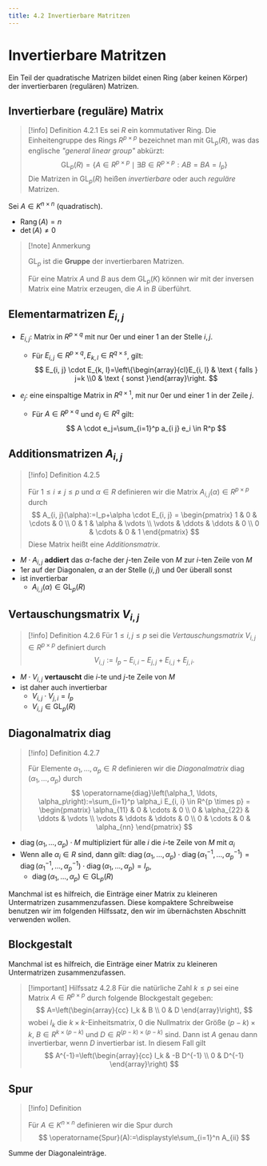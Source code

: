 ```yaml
---
title: 4.2 Invertierbare Matritzen
---
```


# Invertierbare Matritzen

Ein Teil der quadratische Matrizen bildet einen Ring (aber keinen Körper) der invertierbaren (regulären) Matrizen.

## Invertierbare (reguläre) Matrix

> [!info] Definition 4.2.1
> Es sei $R$ ein kommutativer Ring. Die Einheitengruppe des Rings $R^{p \times p}$ bezeichnet man mit $\mathrm{GL}_p(R)$, was das englische *"general linear group"* abkürzt:
> $$
> \mathrm{GL}_p(R)=\left\{A \in R^{p \times p} \mid \exists B \in R^{p \times p}: A B=B A=I_p\right\}
> $$
> Die Matrizen in $\mathrm{GL}_p(R)$ heißen *invertierbare* oder auch *reguläre* Matrizen.

Sei $A\in K^{n\times n}$ (quadratisch).

- $\operatorname{Rang}(A)=n$
- $\det(A)\neq0$

> [!note] Anmerkung
> 
> $\text{GL}_{p}$ ist die **Gruppe** der invertierbaren Matrizen.
> 
> Für eine Matrix $A$ und $B$ aus dem $\operatorname{GL}_{p}(K)$ können wir mit der inversen Matrix eine Matrix erzeugen, die $A$ in $B$ überführt.

## Elementarmatrizen $E_{i,j}$

- $E_{i,j}$: Matrix in $R^{p\times q}$ mit nur $0$er und einer $1$ an der Stelle $i,j$.
  - Für $E_{i, j} \in R^{p \times q}, E_{k, l} \in R^{q \times s}$, gilt:
    $$
    E_{i, j} \cdot E_{k, l}=\left\{\begin{array}{cl}E_{i, l} & \text { falls } j=k \\0 & \text { sonst }\end{array}\right.
    $$

- $e_{j}$: eine einspaltige Matrix in $R^{q\times{1}}$, mit nur $0$er und einer $1$ in der Zeile $j$.
    - Für $A \in R^{p \times q}$ und $e_j \in R^q$ gilt: 
      $$
      A \cdot e_j=\sum_{i=1}^p a_{i j} e_i \in R^p
      $$

## Additionsmatrizen $A_{i,j}$

> [!info] Definition 4.2.5
> 
> Für $1 \leq i \neq j \leq p$ und $\alpha \in R$ definieren wir die Matrix $A_{i, j}(\alpha) \in R^{p \times p}$ durch
> $$
> A_{i, j}(\alpha):=I_p+\alpha \cdot E_{i, j} = \begin{pmatrix}
>  1 & 0 & \cdots & 0 \\ 
>  0 & 1 & \alpha & \vdots \\
>  \vdots & \ddots & \ddots & 0 \\
>  0 & \cdots & 0 & 1
> \end{pmatrix}
> $$
> Diese Matrix heißt eine *Additionsmatrix*.

- $M \cdot A_{i,j}$ **addiert** das $\alpha$-fache der $j$-ten Zeile von $M$ zur $i$-ten Zeile von $M$
- $1$er auf der Diagonalen, $\alpha$ an der Stelle $(i,j)$ und $0$er überall sonst
- ist invertierbar
    - $A_{i, j}(\alpha) \in \operatorname{GL}_p(R)$

## Vertauschungsmatrix $V_{i,j}$

> [!info] Definition 4.2.6
> Für $1 \leq i, j \leq p$ sei die *Vertauschungsmatrix* $V_{i, j} \in R^{p \times p}$ definiert durch
> $$
> V_{i, j}:=I_p-E_{i, i}-E_{j, j}+E_{i, j}+E_{j, i} .
> $$

- $M\cdot V_{i,j}$ **vertauscht** die $i$-te und $j$-te Zeile von $M$
- ist daher auch invertierbar
    - $V_{i,j}\cdot V_{j,i}=I_{p}$
    - $V_{i,j} \in \text{GL}_{p}(R)$

## Diagonalmatrix $\text{diag}$

> [!info] Definition 4.2.7
> 
> Für Elemente $\alpha_1, \ldots, \alpha_p \in R$ definieren wir die *Diagonalmatrix* $\operatorname{diag}\left(\alpha_1, \ldots, \alpha_p\right)$ durch
> $$
> \operatorname{diag}\left(\alpha_1, \ldots, \alpha_p\right):=\sum_{i=1}^p \alpha_i E_{i, i} \in R^{p \times p} =
> \begin{pmatrix}
>   \alpha_{11} & 0 & \cdots & 0 \\ 
>   0 & \alpha_{22} & \ddots & \vdots \\
>   \vdots & \ddots & \ddots & 0 \\
>   0 & \cdots & 0 & \alpha_{nn}
> \end{pmatrix}
> $$

- $\operatorname{diag}\left(\alpha_1, \ldots, \alpha_p\right) \cdot M$ multipliziert für alle $i$ die $i$-te Zeile von $M$ mit $\alpha_{i}$
- Wenn alle $\alpha_i \in R$ sind, dann gilt:
    $\operatorname{diag}\left(\alpha_1, \ldots, \alpha_p\right) \cdot \operatorname{diag}\left(\alpha_1^{-1}, \ldots, \alpha_p^{-1}\right)=\operatorname{diag}\left(\alpha_1^{-1}, \ldots, \alpha_p^{-1}\right) \cdot \operatorname{diag}\left(\alpha_1, \ldots, \alpha_p\right)=I_p$, 
    - $\operatorname{diag}\left(\alpha_1, \ldots, \alpha_p\right) \in \mathrm{GL}_p(R)$

Manchmal ist es hilfreich, die Einträge einer Matrix zu kleineren Untermatrizen zusammenzufassen. Diese kompaktere Schreibweise benutzen wir im folgenden Hilfssatz, den wir im übernächsten Abschnitt verwenden wollen.

## Blockgestalt

Manchmal ist es hilfreich, die Einträge einer Matrix zu kleineren Untermatrizen zusammenzufassen.

> [!important] Hilfssatz 4.2.8 
> Für die natürliche Zahl $k \leq p$ sei eine Matrix $A \in R^{p \times p}$ durch folgende Blockgestalt gegeben:
> $$
> A=\left(\begin{array}{cc}
> I_k & B \\
> 0 & D
> \end{array}\right),
> $$
> wobei $I_k$ die $k \times k$-Einheitsmatrix, $0$ die Nullmatrix der Größe $(p-k) \times k$, $B \in R^{k \times(p-k)}$ und $D \in R^{(p-k) \times(p-k)}$ sind. 
> Dann ist $A$ genau dann invertierbar, wenn $D$ invertierbar ist. In diesem Fall gilt
> $$
> A^{-1}=\left(\begin{array}{cc}
> I_k & -B D^{-1} \\
> 0 & D^{-1}
> \end{array}\right)
> $$

## Spur

> [!info] Definition 
> 
> Für $A\in K^{n\times n}$ definieren wir die Spur durch
> $$
> \operatorname{Spur}(A):=\displaystyle\sum_{i=1}^n A_{ii} 
> $$

Summe der Diagonaleinträge.